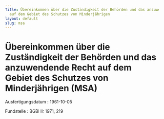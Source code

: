 ```yaml
---
Title: Übereinkommen über die Zuständigkeit der Behörden und das anzuwendende Recht
  auf dem Gebiet des Schutzes von Minderjährigen
layout: default
slug: msa
---
```


# Übereinkommen über die Zuständigkeit der Behörden und das anzuwendende Recht auf dem Gebiet des Schutzes von Minderjährigen (MSA)

Ausfertigungsdatum
:   1961-10-05

Fundstelle
:   BGBl II: 1971, 219

